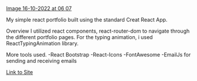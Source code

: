 [Image 16-10-2022 at 06 07](https://user-images.githubusercontent.com/93974283/196016098-9441ce51-ab8f-4c61-80bf-f3c9eaee3aea.jpg)


My simple react portfolio built using the standard Creat React App.


Overview
I utilized react components, react-router-dom to navigate through the different portfolio pages.
For the typing animation, i used ReactTypingAnimation library.

More tools used.
-React Bootstrap
-React-Icons
-FontAwesome
-EmailJs for sending and receiving emails


<a href='https://new-react-portfolio-blue.vercel.app/'>Link to Site</a>
